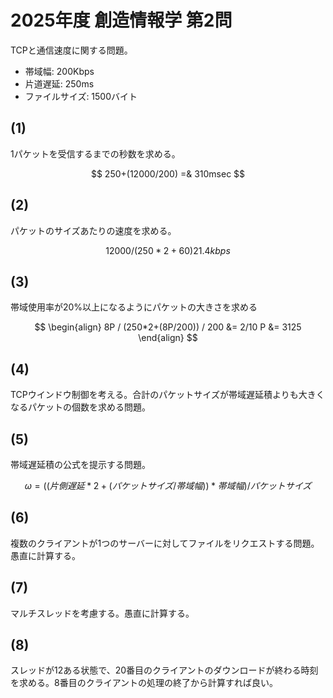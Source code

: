 # 2025年度 創造情報学 第2問

TCPと通信速度に関する問題。

- 帯域幅: 200Kbps
- 片道遅延: 250ms
- ファイルサイズ: 1500バイト

## (1)

1パケットを受信するまでの秒数を求める。

$$
250+(12000/200) =& 310msec
$$

## (2)

パケットのサイズあたりの速度を求める。

$$
12000 / (250*2+60) 21.4kbps
$$

## (3)

帯域使用率が20%以上になるようにパケットの大きさを求める

$$
\begin{align}
8P / (250*2+(8P/200)) / 200 &= 2/10
P &= 3125
\end{align}
$$

## (4)

TCPウインドウ制御を考える。合計のパケットサイズが帯域遅延積よりも大きくなるパケットの個数を求める問題。

## (5)

帯域遅延積の公式を提示する問題。

$$
ω = ((片側遅延 * 2 + (パケットサイズ /帯域幅))* 帯域幅) / パケットサイズ
$$

## (6)

複数のクライアントが1つのサーバーに対してファイルをリクエストする問題。愚直に計算する。

## (7)

マルチスレッドを考慮する。愚直に計算する。

## (8)

スレッドが12ある状態で、20番目のクライアントのダウンロードが終わる時刻を求める。8番目のクライアントの処理の終了から計算すれば良い。
